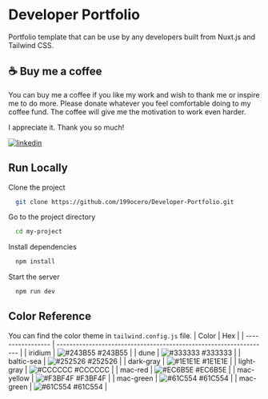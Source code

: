 # Developer Portfolio

Portfolio template that can be use by any developers built from Nuxt.js and Tailwind CSS.

## ☕ Buy me a coffee

You can buy me a coffee if you like my work and wish to thank me or inspire me to do more.
Please donate whatever you feel comfortable doing to my coffee fund.
The coffee will give me the motivation to work even harder.

I appreciate it. Thank you so much!

[![linkedin](https://storage.ko-fi.com/cdn/kofi2.png?v=3)](https://ko-fi.com/jaocero)

## Run Locally

Clone the project

```bash
  git clone https://github.com/199ocero/Developer-Portfolio.git
```

Go to the project directory

```bash
  cd my-project
```

Install dependencies

```bash
  npm install
```

Start the server

```bash
  npm run dev
```

## Color Reference

You can find the color theme in `tailwind.config.js` file.
| Color | Hex |
| ----------------- | ------------------------------------------------------------------ |
| iridium | ![#243B55](https://via.placeholder.com/10/243B55?text=+) #243B55 |
| dune | ![#333333](https://via.placeholder.com/10/333333?text=+) #333333 |
| baltic-sea | ![#252526](https://via.placeholder.com/10/252526?text=+) #252526 |
| dark-gray | ![#1E1E1E](https://via.placeholder.com/10/1E1E1E?text=+) #1E1E1E |
| light-gray | ![#CCCCCC](https://via.placeholder.com/10/CCCCCC?text=+) #CCCCCC |
| mac-red | ![#EC6B5E](https://via.placeholder.com/10/EC6B5E?text=+) #EC6B5E |
| mac-yellow | ![#F3BF4F](https://via.placeholder.com/10/F3BF4F?text=+) #F3BF4F |
| mac-green | ![#61C554](https://via.placeholder.com/10/61C554) #61C554 |
| mac-green | ![#61C554](https://storage.ko-fi.com/cdn/kofi2.png?v=3) #61C554 |
